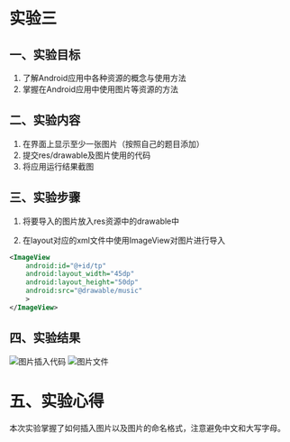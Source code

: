 # 实验三

## 一、实验目标 

1. 了解Android应用中各种资源的概念与使用方法
2. 掌握在Android应用中使用图片等资源的方法

## 二、实验内容 

1. 在界面上显示至少一张图片（按照自己的题目添加）
2. 提交res/drawable及图片使用的代码
3. 将应用运行结果截图

## 三、实验步骤 

1. 将要导入的图片放入res资源中的drawable中

2. 在layout对应的xml文件中使用ImageView对图片进行导入
```xml
<ImageView
    android:id="@+id/tp"
    android:layout_width="45dp"
    android:layout_height="50dp"
    android:src="@drawable/music"
    >
</ImageView>
```

## 四、实验结果 

![图片插入代码](https://github.com/yesijie0216/android-labs-2020/blob/master/students/net1814080903136/image3.JPG)
![图片文件](https://github.com/yesijie0216/android-labs-2020/blob/master/students/net1814080903136/src/main/res/drawable/music.jpg)


# 五、实验心得 
本次实验掌握了如何插入图片以及图片的命名格式，注意避免中文和大写字母。
